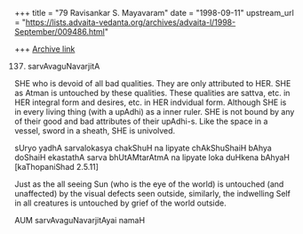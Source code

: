 +++
title = "79 Ravisankar S. Mayavaram"
date = "1998-09-11"
upstream_url = "https://lists.advaita-vedanta.org/archives/advaita-l/1998-September/009486.html"

+++
[Archive link](https://lists.advaita-vedanta.org/archives/advaita-l/1998-September/009486.html)

137. sarvAvaguNavarjitA

SHE who is devoid of all bad qualities. They are only attributed
to HER. SHE as Atman is untouched by these qualities. These
qualities are sattva, etc. in HER integral form and desires, etc.
in HER indvidual form. Although SHE is in every living thing
(with a upAdhi) as a inner ruler. SHE is not bound by  any of
their good and bad attributes of their upAdhi-s. Like the space
in a vessel, sword in a sheath, SHE is univolved.

sUryo yadhA sarvalokasya chakShuH na lipyate chAkShuShaiH bAhya
doShaiH ekastathA sarva bhUtAMtarAtmA na lipyate loka duHkena
bAhyaH [kaThopaniShad 2.5.11]

Just as the all seeing Sun (who is the eye of the world) is
untouched (and unaffected) by the visual defects seen outside,
similarly, the indwelling Self in all creatures is untouched by
grief of the world outside.

AUM sarvAvaguNavarjitAyai namaH

